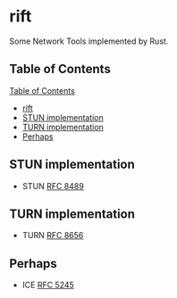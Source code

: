 # rift

Some Network Tools implemented by Rust.

## Table of Contents

[Table of Contents](#table-of-contents)

- [rift](#rift)
- [STUN implementation](#stun-implementation)
- [TURN implementation](#turn--implementation)
- [Perhaps](#perhaps)

## STUN implementation

* STUN [RFC 8489](https://datatracker.ietf.org/doc/html/rfc8489)

## TURN  implementation

* TURN [RFC 8656](https://datatracker.ietf.org/doc/html/rfc8656)

## Perhaps

* ICE [RFC 5245](https://datatracker.ietf.org/doc/html/rfc5245)